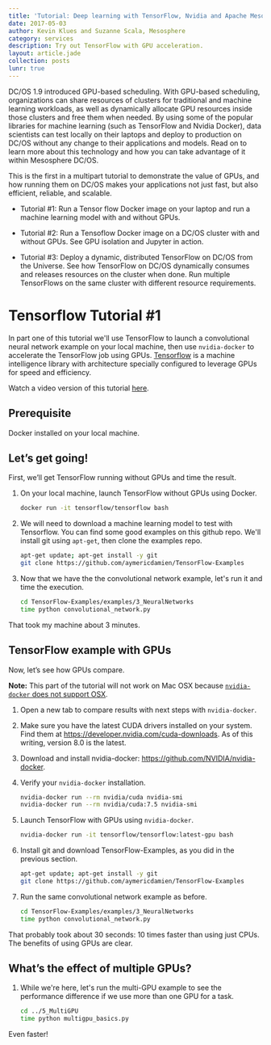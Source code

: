 ```yaml
---
title: 'Tutorial: Deep learning with TensorFlow, Nvidia and Apache Mesos (DC/OS), Part 1'
date: 2017-05-03
author: Kevin Klues and Suzanne Scala, Mesosphere
category: services
description: Try out TensorFlow with GPU acceleration.
layout: article.jade
collection: posts
lunr: true
---
```


DC/OS 1.9 introduced GPU-based scheduling. With GPU-based scheduling, organizations can share resources of clusters for traditional and machine learning workloads, as well as dynamically allocate GPU resources inside those clusters and free them when needed. By using some of the popular libraries for machine learning (such as TensorFlow and Nvidia Docker), data scientists can test locally on their laptops and deploy to production on DC/OS without any change to their applications and models. Read on to learn more about this technology and how you can take advantage of it within Mesosphere DC/OS.

This is the first in a multipart tutorial to demonstrate the value of GPUs, and how running them on DC/OS makes your applications not just fast, but also efficient, reliable, and scalable.

- Tutorial #1: Run a Tensor flow Docker image on your laptop and run a machine learning model with and without GPUs.

- Tutorial #2: Run a Tensoflow Docker image on a DC/OS cluster with and without GPUs. See GPU isolation and Jupyter in action.

- Tutorial #3: Deploy a dynamic, distributed TensorFlow on DC/OS from the Universe. See how TensorFlow on DC/OS dynamically consumes and releases resources on the cluster when done. Run multiple TensorFlows on the same cluster with different resource requirements.

# Tensorflow Tutorial #1

In part one of this tutorial we'll use TensorFlow to launch a convolutional neural network example on your local machine, then use `nvidia-docker` to accelerate the TensorFlow job using GPUs. [Tensorflow](https://www.tensorflow.org) is a machine intelligence library with architecture specially configured to leverage GPUs for speed and efficiency.

Watch a video version of this tutorial [here](https://www.youtube.com/watch?v=hrXiqKGb7OQ&feature=youtu.be).

## Prerequisite
Docker installed on your local machine.

## Let’s get going!

First, we’ll get TensorFlow running without GPUs and time the result.

1. On your local machine, launch TensorFlow without GPUs using Docker.

	```bash
	docker run -it tensorflow/tensorflow bash
	```

1. We will need to download a machine learning model to test with Tensorflow. You can find some good examples on this github repo. We'll install git using `apt-get`, then clone the examples repo.

	```bash
	apt-get update; apt-get install -y git
	git clone https://github.com/aymericdamien/TensorFlow-Examples
	```

1. Now that we have the the convolutional network example, let's run it and time the execution.

	```bash
	cd TensorFlow-Examples/examples/3_NeuralNetworks
	time python convolutional_network.py
	```

That took my machine about 3 minutes.

## TensorFlow example with GPUs

Now, let’s see how GPUs compare.

**Note:** This part of the tutorial will not work on Mac OSX because [`nvidia-docker` does not support OSX](https://github.com/NVIDIA/nvidia-docker/issues/101).

1. Open a new tab to compare results with next steps with `nvidia-docker`.

1. Make sure you have the latest CUDA drivers installed on your system. Find them at https://developer.nvidia.com/cuda-downloads. As of this writing, version 8.0 is the latest.

1. Download and install nvidia-docker: https://github.com/NVIDIA/nvidia-docker.

1. Verify your `nvidia-docker` installation.

	```bash
	nvidia-docker run --rm nvidia/cuda nvidia-smi
	nvidia-docker run --rm nvidia/cuda:7.5 nvidia-smi
	```

1. Launch TensorFlow with GPUs using `nvidia-docker`.

	```bash
	nvidia-docker run -it tensorflow/tensorflow:latest-gpu bash
	```

1. Install git and download TensorFlow-Examples, as you did in the previous section.

	```bash
	apt-get update; apt-get install -y git
	git clone https://github.com/aymericdamien/TensorFlow-Examples
	```

1. Run the same convolutional network example as before.

	```bash
	cd TensorFlow-Examples/examples/3_NeuralNetworks
	time python convolutional_network.py
	```

That probably took about 30 seconds: 10 times faster than using just CPUs. The benefits of using GPUs are clear.

## What’s the effect of multiple GPUs?

1. While we're here, let's run the multi-GPU example to see the performance difference if we use more than one GPU for a task.

	```bash
	cd ../5_MultiGPU
	time python multigpu_basics.py
	```

Even faster!
